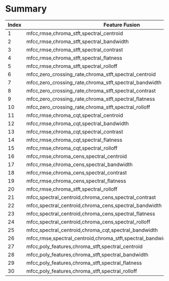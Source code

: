 # Summary
Index|Feature Fusion| Train | Dev | Test | 
  --- |--- | --- | --- | --- | 
 1 |mfcc,rmse,chroma_stft,spectral_centroid | 0.86 | 0.58 | 0.62 | 
 2 |mfcc,rmse,chroma_stft,spectral_bandwidth | 0.83 | 0.71 | 0.67 | 
 3 |mfcc,rmse,chroma_stft,spectral_contrast | 0.96 | 0.64 | 0.53 | 
 4 |mfcc,rmse,chroma_stft,spectral_flatness | 0.99 | 0.62 | 0.53 | 
 5 |mfcc,rmse,chroma_stft,spectral_rolloff | 0.80 | 0.66 | 0.63 |
 6 |mfcc,zero_crossing_rate,chroma_stft,spectral_centroid | 0.85 | 0.64 | 0.55 |
 7 |mfcc,zero_crossing_rate,chroma_stft,spectral_bandwidth | 0.84 | 0.62 | 0.55 |
 8 |mfcc,zero_crossing_rate,chroma_stft,spectral_contrast | 0.98 | 0.59 | 0.58 |
 9 |mfcc,zero_crossing_rate,chroma_stft,spectral_flatness | 0.98 | 0.63 | 0.53 |
 10 |mfcc,zero_crossing_rate,chroma_stft,spectral_rolloff | 0.80 | 0.66 | 0.55 |
 11 |mfcc,rmse,chroma_cqt,spectral_centroid | 0.88 | 0.66 | 0.65 |
 12 |mfcc,rmse,chroma_cqt,spectral_bandwidth | 0.80 | 0.61 | 0.53 |
 13 |mfcc,rmse,chroma_cqt,spectral_contrast | 0.98 | 0.54 | 0.50 |
 14 |mfcc,rmse,chroma_cqt,spectral_flatness | 0.98 | 0.68 | 0.50 |
 15 |mfcc,rmse,chroma_cqt,spectral_rolloff | 0.86 | 0.62 | 0.65 |
 16 |mfcc,rmse,chroma_cens,spectral_centroid | 0.86 | 0.67 | 0.68 |
 17 |mfcc,rmse,chroma_cens,spectral_bandwidth | 0.81 | 0.63 | 0.52 |
 18 |mfcc,rmse,chroma_cens,spectral_contrast | 0.98 | 0.56 | 0.52 |
 19 |mfcc,rmse,chroma_cens,spectral_flatness | 0.99 | 0.63 | 0.48 | 
 20 |mfcc,rmse,chroma_stft,spectral_rolloff | 0.80 | 0.66 | 0.63 |
 21 |mfcc,spectral_centroid,chroma_cens,spectral_contrast | 0.88 | 0.64 | 0.65 |
 22 |mfcc,spectral_centroid,chroma_cens,spectral_bandwidth | 0.67 | 0.62 | 0.58 |
 23 |mfcc,spectral_centroid,chroma_cens,spectral_flatness | 0.91 | 0.76 | 0.63 |
 24 |mfcc,spectral_centroid,chroma_cens,spectral_rolloff | 0.61 | 0.60 | 0.47 |
 25 |mfcc,spectral_centroid,chroma_cqt,spectral_bandwidth | 0.60 | 0.63 | 0.68 |
 26 |mfcc,rmse,spectral_centroid,chroma_stft,spectral_bandwidth,zero_crossing_rate| 0.62 | 0.59 | 0.52 |
 27 |mfcc,poly_features,chroma_stft,spectral_centroid | 0.88 | 0.63 | 0.52 | 
 28 |mfcc,poly_features,chroma_stft,spectral_bandwidth | 0.82 | 0.61 | 0.53 | 
 29 |mfcc,poly_features,chroma_stft,spectral_flatness | 0.98 | 0.60 | 0.53 | 
 30 |mfcc,poly_features,chroma_stft,spectral_rolloff | 0.77 | 0.58 | 0.48 | 













